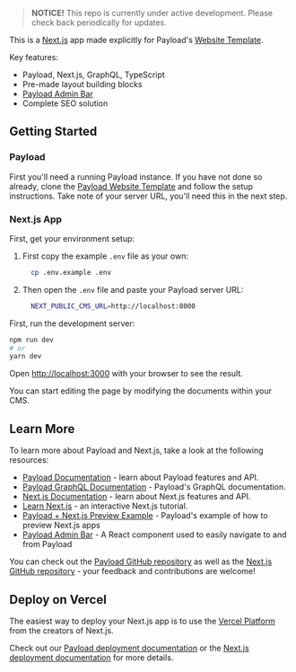> **NOTICE!** This repo is currently under active development. Please check back periodically for updates.

This is a [Next.js](https://nextjs.org/) app made explicitly for Payload's [Website Template](https://github.com/payloadcms/template-website).

Key features:

- Payload, Next.js, GraphQL, TypeScript
- Pre-made layout building blocks
- [Payload Admin Bar](https://github.com/payloadcms/payload-admin-bar)
- Complete SEO solution

## Getting Started

### Payload

First you'll need a running Payload instance. If you have not done so already, clone the [Payload Website Template](https://github.com/payloadcms/template-website) and follow the setup instructions. Take note of your server URL, you'll need this in the next step.

### Next.js App

First, get your environment setup:

1. First copy the example `.env` file as your own:

   ```bash
     cp .env.example .env
   ```

1. Then open the `.env` file and paste your Payload server URL:

   ```bash
     NEXT_PUBLIC_CMS_URL=http://localhost:8000
   ```

First, run the development server:

```bash
npm run dev
# or
yarn dev
```

Open [http://localhost:3000](http://localhost:3000) with your browser to see the result.

You can start editing the page by modifying the documents within your CMS.

## Learn More

To learn more about Payload and Next.js, take a look at the following resources:

- [Payload Documentation](https://payloadcms.com/docs) - learn about Payload features and API.
- [Payload GraphQL Documentation](https://payloadcms.com/docs/graphql/overview) - Payload's GraphQL documentation.
- [Next.js Documentation](https://nextjs.org/docs) - learn about Next.js features and API.
- [Learn Next.js](https://nextjs.org/learn) - an interactive Next.js tutorial.
- [Payload + Next.js Preview Example](https://github.com/payloadcms/payload/tree/master/examples/preview/nextjs) - Payload's example of how to preview Next.js apps
- [Payload Admin Bar](https://github.com/payloadcms/payload-admin-bar) - A React component used to easily navigate to and from Payload

You can check out the [Payload GitHub repository](https://github.com/payloadcms/payload/) as well as the [Next.js GitHub repository](https://github.com/vercel/next.js/) - your feedback and contributions are welcome!

## Deploy on Vercel

The easiest way to deploy your Next.js app is to use the [Vercel Platform](https://vercel.com/new?utm_medium=default-template&filter=next.js&utm_source=create-next-app&utm_campaign=create-next-app-readme) from the creators of Next.js.

Check out our [Payload deployment documentation](https://payloadcms.com/docs/production/deployment) or the [Next.js deployment documentation](https://nextjs.org/docs/deployment) for more details.

